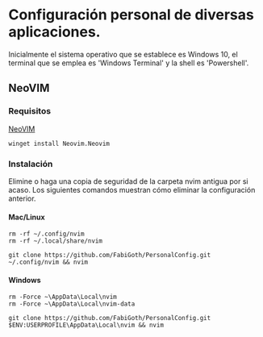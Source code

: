 # Configuración personal de diversas aplicaciones.

Inicialmente el sistema operativo que se establece es Windows 10, el terminal que se emplea es 'Windows Terminal' y la shell es 'Powershell'.

## NeoVIM

### Requisitos

[NeoVIM](https://github.com/neovim/neovim)
~~~
winget install Neovim.Neovim
~~~

### Instalación

Elimine o haga una copia de seguridad de la carpeta nvim antigua por si acaso. Los siguientes comandos muestran cómo eliminar la configuración anterior.

#### Mac/Linux
~~~
rm -rf ~/.config/nvim
rm -rf ~/.local/share/nvim

git clone https://github.com/FabiGoth/PersonalConfig.git ~/.config/nvim && nvim
~~~

#### Windows
~~~
rm -Force ~\AppData\Local\nvim
rm -Force ~\AppData\Local\nvim-data

git clone https://github.com/FabiGoth/PersonalConfig.git $ENV:USERPROFILE\AppData\Local\nvim && nvim
~~~

